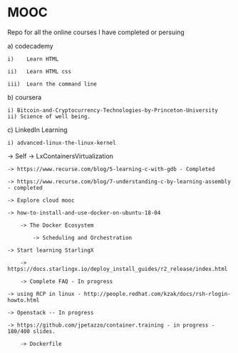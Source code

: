 # MOOC
Repo for all the online courses I have completed or persuing

a) codecademy

    i)    Learn HTML

    ii)   Learn HTML css

    iii)  Learn the command line

b) coursera

    i) Bitcoin-and-Cryptocurrency-Technologies-by-Princeton-University
    ii) Science of well being.

c) LinkedIn Learning

    i) advanced-linux-the-linux-kernel

-> Self 
    -> LxContainersVirtualization
    
    -> https://www.recurse.com/blog/5-learning-c-with-gdb - Completed

    -> https://www.recurse.com/blog/7-understanding-c-by-learning-assembly - completed

    -> Explore cloud mooc

    -> how-to-install-and-use-docker-on-ubuntu-18-04
    
        -> The Docker Ecosystem
        
            -> Scheduling and Orchestration
    
    -> Start learning StarlingX 
        
        -> https://docs.starlingx.io/deploy_install_guides/r2_release/index.html
        
        -> Complete FAQ - In progress

    -> using RCP in linux - http://people.redhat.com/kzak/docs/rsh-rlogin-howto.html
    
    -> Openstack -- In progress

    -> https://github.com/jpetazzo/container.training - in progress - 180/400 slides.
        
        -> Dockerfile
        
        
